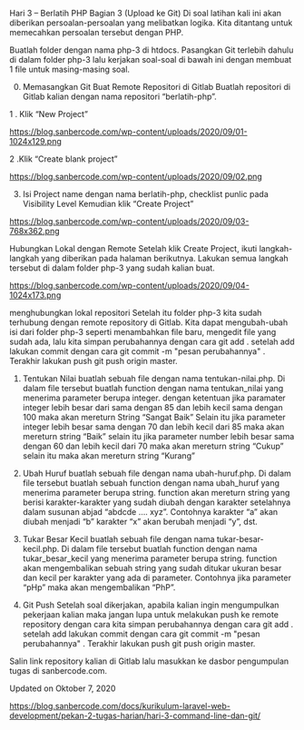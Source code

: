 Hari 3 – Berlatih PHP Bagian 3 (Upload ke Git)
Di soal latihan kali ini akan diberikan persoalan-persoalan yang melibatkan logika. Kita ditantang untuk memecahkan persoalan tersebut dengan PHP.

Buatlah folder dengan nama php-3 di htdocs. Pasangkan Git terlebih dahulu di dalam folder php-3 lalu kerjakan soal-soal di bawah ini dengan membuat 1 file untuk masing-masing soal.

0. Memasangkan Git 
Buat Remote Repositori di Gitlab
Buatlah repositori di Gitlab kalian dengan nama repositori “berlatih-php”.

1 . Klik “New Project”

https://blog.sanbercode.com/wp-content/uploads/2020/09/01-1024x129.png

2 .Klik “Create blank project”

https://blog.sanbercode.com/wp-content/uploads/2020/09/02.png

3. Isi Project name dengan nama berlatih-php, checklist punlic pada Visibility Level Kemudian klik “Create Project”

https://blog.sanbercode.com/wp-content/uploads/2020/09/03-768x362.png

Hubungkan Lokal dengan Remote
Setelah klik Create Project, ikuti langkah-langkah yang diberikan pada halaman berikutnya. Lakukan semua langkah tersebut di dalam folder php-3 yang sudah kalian buat.

https://blog.sanbercode.com/wp-content/uploads/2020/09/04-1024x173.png

menghubungkan lokal repositori
Setelah itu folder php-3 kita sudah terhubung dengan remote repository di Gitlab. Kita dapat mengubah-ubah isi dari folder php-3 seperti menambahkan file baru, mengedit file yang sudah ada, lalu kita simpan perubahannya dengan cara git add . setelah add lakukan commit dengan cara git commit -m "pesan perubahannya" . Terakhir lakukan push git push origin master.

1. Tentukan Nilai
buatlah sebuah file dengan nama tentukan-nilai.php. Di dalam file tersebut buatlah function dengan nama tentukan_nilai yang menerima parameter berupa integer. dengan ketentuan jika paramater integer lebih besar dari sama dengan 85 dan lebih kecil sama dengan 100 maka akan mereturn String “Sangat Baik” Selain itu jika parameter integer lebih besar sama dengan 70 dan lebih kecil dari 85 maka akan mereturn string “Baik” selain itu jika parameter number lebih besar sama dengan 60 dan lebih kecil dari 70 maka akan mereturn string “Cukup” selain itu maka akan mereturn string “Kurang”

<?php
function tentukan_nilai($number)
{
    //  kode disini
}

//TEST CASES
echo tentukan_nilai(98); //Sangat Baik
echo tentukan_nilai(76); //Baik
echo tentukan_nilai(67); //Cukup
echo tentukan_nilai(43); //Kurang
?>
2. Ubah Huruf
buatlah sebuah file dengan nama ubah-huruf.php. Di dalam file tersebut buatlah sebuah function dengan nama ubah_huruf yang menerima parameter berupa string. function akan mereturn string yang berisi karakter-karakter yang sudah diubah dengan karakter setelahnya dalam susunan abjad “abdcde …. xyz”. Contohnya karakter “a” akan diubah menjadi “b” karakter “x” akan berubah menjadi “y”, dst.

<?php
function ubah_huruf($string){
//kode di sini
}

// TEST CASES
echo ubah_huruf('wow'); // xpx
echo ubah_huruf('developer'); // efwfmpqfs
echo ubah_huruf('laravel'); // mbsbwfm
echo ubah_huruf('keren'); // lfsfo
echo ubah_huruf('semangat'); // tfnbohbu

?>
3. Tukar Besar Kecil
buatlah sebuah file dengan nama tukar-besar-kecil.php. Di dalam file tersebut buatlah function dengan nama tukar_besar_kecil yang menerima parameter berupa string. function akan mengembalikan sebuah string yang sudah ditukar ukuran besar dan kecil per karakter yang ada di parameter. Contohnya jika parameter “pHp” maka akan mengembalikan “PhP”.

<?php
function tukar_besar_kecil($string){
//kode di sini
}

// TEST CASES
echo tukar_besar_kecil('Hello World'); // "hELLO wORLD"
echo tukar_besar_kecil('I aM aLAY'); // "i Am Alay"
echo tukar_besar_kecil('My Name is Bond!!'); // "mY nAME IS bOND!!"
echo tukar_besar_kecil('IT sHOULD bE me'); // "it Should Be ME"
echo tukar_besar_kecil('001-A-3-5TrdYW'); // "001-a-3-5tRDyw"

?>
4. Git Push
Setelah soal dikerjakan, apabila kalian ingin mengumpulkan pekerjaan kalian maka jangan lupa untuk melakukan push ke remote repository dengan cara kita simpan perubahannya dengan cara git add . setelah add lakukan commit dengan cara git commit -m "pesan perubahannya" . Terakhir lakukan push git push origin master.

Salin link repository kalian di Gitlab lalu masukkan ke dasbor pengumpulan tugas di sanbercode.com.

Updated on Oktober 7, 2020

https://blog.sanbercode.com/docs/kurikulum-laravel-web-development/pekan-2-tugas-harian/hari-3-command-line-dan-git/
